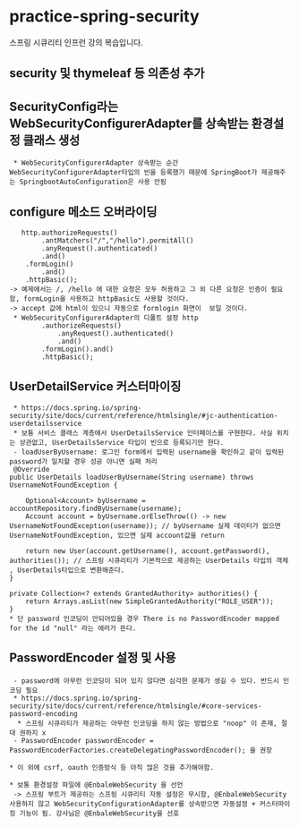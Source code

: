 # practice-spring-security
스프링 시큐리티 인프런 강의 복습입니다.

## security 및 thymeleaf 등 의존성 추가
	
## SecurityConfig라는 WebSecurityConfigurerAdapter를 상속받는 환경설정 클래스 생성
	 * WebSecurityConfigurerAdapter 상속받는 순간 WebSecurityConfigurerAdapter타입의 빈을 등록했기 때문에 SpringBoot가 제공해주는 SpringbootAutoConfiguration은 사용 안됨
	 
## configure 메소드 오버라이딩
	   http.authorizeRequests()
			.antMatchers("/","/hello").permitAll()
			.anyRequest().authenticated()
			.and()
		.formLogin()
			.and()
		.httpBasic();
	-> 예제에서는 /, /hello 에 대한 요청은 모두 허용하고 그 외 다른 요청은 인증이 필요함, formLogin을 사용하고 httpBasic도 사용할 것이다. 
	-> accept 값에 html이 있으니 자동으로 formlogin 화면이  보일 것이다. 
	 * WebSecurityConfigurerAdapter의 디폴트 설정 http
			.authorizeRequests()
				.anyRequest().authenticated()
				.and()
			.formLogin().and()
			.httpBasic();
			
## UserDetailService 커스터마이징
	 * https://docs.spring.io/spring-security/site/docs/current/reference/htmlsingle/#jc-authentication-userdetailsservice
     * 보통 서비스 클래스 계층에서 UserDetailsService 인터페이스를 구현한다. 사실 위치는 상관없고, UserDetailsService 타입이 빈으로 등록되기만 한다.
	 - loadUserByUsername: 로그인 form에서 입력된 username을 확인하고 같이 입력된 password가 일치할 경우 성공 아니면 실패 처리
	 @Override
	public UserDetails loadUserByUsername(String username) throws UsernameNotFoundException {
		
		Optional<Account> byUsername = accountRepository.findByUsername(username);
		Account account = byUsername.orElseThrow(() -> new UsernameNotFoundException(username)); // byUsername 실제 데이터가 없으면 UsernameNotFoundException, 있으면 실제 account값을 return 
		
		return new User(account.getUsername(), account.getPassword(), authorities()); // 스프링 시큐리티가 기본적으로 제공하는 UserDetails 타입의 객체 , UserDetails타입으로 변환해준다. 
	}

	private Collection<? extends GrantedAuthority> authorities() {
		return Arrays.asList(new SimpleGrantedAuthority("ROLE_USER"));
	}
	* 단 password 인코딩이 안되어있을 경우 There is no PasswordEncoder mapped for the id "null" 라는 에러가 뜬다. 
	
## PasswordEncoder 설정 및 사용
	 - password에 아무런 인코딩이 되어 있지 않다면 심각한 문제가 생길 수 있다. 반드시 인코딩 필요 
	 * https://docs.spring.io/spring-security/site/docs/current/reference/htmlsingle/#core-services-password-encoding
	  * 스프링 시큐리티가 제공하는 아무런 인코딩을 하지 않는 방법으로 "noop" 이 존재, 절대 권하지 x 
	 - PasswordEncoder passwordEncoder =
    PasswordEncoderFactories.createDelegatingPasswordEncoder(); 을 권장

    * 이 외에 csrf, oauth 인증방식 등 아직 많은 것을 추가해야함.
	
	* 보통 환경설정 파일에 @EnbaleWebSecurity 을 선언 
	 -> 스프링 부트가 제공하는 스프링 시큐리티 자동 설정은 무시함, @EnbaleWebSecurity 사용하지 않고 WebSecurityConfigurationAdapter를 상속받으면 자동설정 + 커스터마이징 기능이 됨. 강사님은 @EnbaleWebSecurity을 선호
